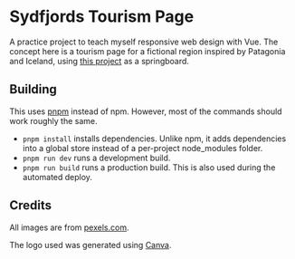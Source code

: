 # Sydfjords Tourism Page
A practice project to teach myself responsive web design with Vue. The concept here is a tourism page for a fictional region inspired by Patagonia and Iceland, using [this project](https://www.frontendpractice.com/projects/monogram) as a springboard.

## Building

This uses [pnpm](https://pnpm.io/) instead of npm. However, most of the commands should work roughly the same.

- `pnpm install` installs dependencies. Unlike npm, it adds dependencies into a global store instead of a per-project node_modules folder.
- `pnpm run dev` runs a development build.
- `pnpm run build` runs a production build. This is also used during the automated deploy.

## Credits

All images are from [pexels.com](https://www.pexels.com/).

The logo used was generated using [Canva](https://canva.com).